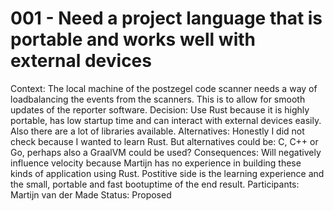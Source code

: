 # 001 - Need a project language that is portable and works well with external devices
Context: The local machine of the postzegel code scanner needs a way of loadbalancing the events from the scanners. This is to allow for smooth updates of the reporter software.
Decision: Use Rust because it is highly portable, has low startup time and can interact with external devices easily. Also there are a lot of libraries available.
Alternatives: Honestly I did not check because I wanted to learn Rust. But alternatives could be: C, C++ or Go, perhaps also a GraalVM could be used?
Consequences: Will negatively influence velocity because Martijn has no experience in building these kinds of application using Rust. Postitive side is the learning experience and the small, portable and fast bootuptime of the end result.
Participants: Martijn van der Made
Status: Proposed
